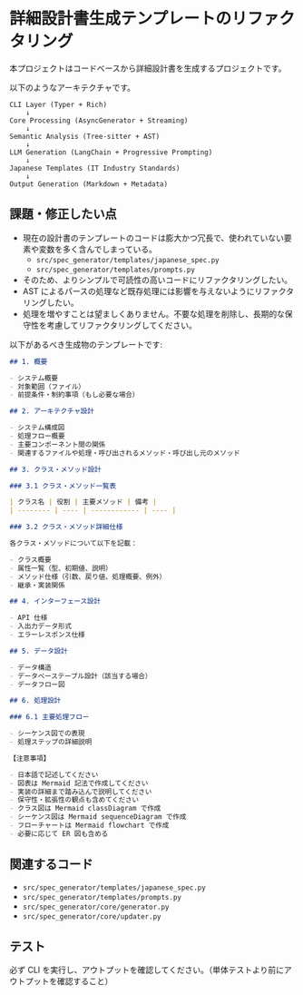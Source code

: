 # 詳細設計書生成テンプレートのリファクタリング

本プロジェクトはコードベースから詳細設計書を生成するプロジェクトです。

以下のようなアーキテクチャです。

```
CLI Layer (Typer + Rich)
    ↓
Core Processing (AsyncGenerator + Streaming)
    ↓
Semantic Analysis (Tree-sitter + AST)
    ↓
LLM Generation (LangChain + Progressive Prompting)
    ↓
Japanese Templates (IT Industry Standards)
    ↓
Output Generation (Markdown + Metadata)
```

## 課題・修正したい点

- 現在の設計書のテンプレートのコードは膨大かつ冗長で、使われていない要素や変数を多く含んでしまっている。
  - `src/spec_generator/templates/japanese_spec.py`
  - `src/spec_generator/templates/prompts.py`
- そのため、よりシンプルで可読性の高いコードにリファクタリングしたい。
- AST によるパースの処理など既存処理には影響を与えないようにリファクタリングしたい。
- 処理を増やすことは望ましくありません。不要な処理を削除し、長期的な保守性を考慮してリファクタリングしてください。

以下があるべき生成物のテンプレートです:

```md
## 1. 概要

- システム概要
- 対象範囲（ファイル）
- 前提条件・制約事項（もし必要な場合）

## 2. アーキテクチャ設計

- システム構成図
- 処理フロー概要
- 主要コンポーネント間の関係
- 関連するファイルや処理・呼び出されるメソッド・呼び出し元のメソッド

## 3. クラス・メソッド設計

### 3.1 クラス・メソッド一覧表

| クラス名 | 役割 | 主要メソッド | 備考 |
| -------- | ---- | ------------ | ---- |

### 3.2 クラス・メソッド詳細仕様

各クラス・メソッドについて以下を記載：

- クラス概要
- 属性一覧（型、初期値、説明）
- メソッド仕様（引数、戻り値、処理概要、例外）
- 継承・実装関係

## 4. インターフェース設計

- API 仕様
- 入出力データ形式
- エラーレスポンス仕様

## 5. データ設計

- データ構造
- データベーステーブル設計（該当する場合）
- データフロー図

## 6. 処理設計

### 6.1 主要処理フロー

- シーケンス図での表現
- 処理ステップの詳細説明

【注意事項】

- 日本語で記述してください
- 図表は Mermaid 記法で作成してください
- 実装の詳細まで踏み込んで説明してください
- 保守性・拡張性の観点も含めてください
- クラス図は Mermaid classDiagram で作成
- シーケンス図は Mermaid sequenceDiagram で作成
- フローチャートは Mermaid flowchart で作成
- 必要に応じて ER 図も含める
```

## 関連するコード

- `src/spec_generator/templates/japanese_spec.py`
- `src/spec_generator/templates/prompts.py`
- `src/spec_generator/core/generator.py`
- `src/spec_generator/core/updater.py`

## テスト

必ず CLI を実行し、アウトプットを確認してください。（単体テストより前にアウトプットを確認すること）
